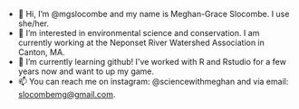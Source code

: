 - 👋 Hi, I’m @mgslocombe and my name is Meghan-Grace Slocombe. I use she/her.
- 👀 I’m interested in environmental science and conservation. I am currently working at the Neponset River Watershed Association in Canton, MA.
- 🌱 I’m currently learning github! I've worked with R and Rstudio for a few years now and want to up my game.
- 📫 You can reach me on instagram: @sciencewithmeghan and via email: slocombemg@gmail.com.

<!---
mgslocombe/mgslocombe is a ✨ special ✨ repository because its `README.md` (this file) appears on your GitHub profile.
You can click the Preview link to take a look at your changes.
--->
